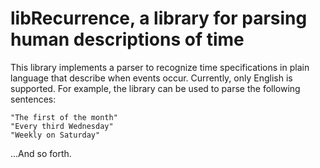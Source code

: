 # libRecurrence, a library for parsing human descriptions of time

This library implements a parser to recognize time specifications in plain
language that describe when events occur. Currently, only English is supported.
For example, the library can be used to parse the following sentences:

    "The first of the month"
    "Every third Wednesday"
    "Weekly on Saturday"

...And so forth.
